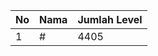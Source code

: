 | No | Nama            | Jumlah Level |
|----|-----------------|--------------|
| 1  | #    |    4405        |
